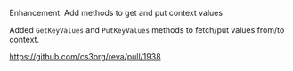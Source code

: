 Enhancement: Add methods to get and put context values

Added `GetKeyValues` and `PutKeyValues` methods to fetch/put values from/to context.

https://github.com/cs3org/reva/pull/1938